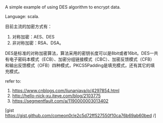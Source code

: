 A simple example of using DES algorithm to encrypt data.

Language: scala.

目前主流的加密方式有：

1. 对称加密：AES、DES      
2. 非对称加密：RSA、DSA。

DES是标准的对称加密算法，算法采用的密钥长度可以是8bit或者16bit。DES一共有电子密码本模式（ECB）、加密分组链接模式（CBC）、加密反馈模式（CFB）和输出反馈模式（OFB）四种模式，PKCS5Padding是填充模式，还有其它的填充模式。

refer to: 

1. https://www.cnblogs.com/liunanjava/p/4297854.html
2. http://hello-nick-xu.iteye.com/blog/2103775
3. https://segmentfault.com/a/1190000003013402


[gist https://gist.github.com/comeon0r/e2c5d72ff527550f10ca76b69ab60bed /]
